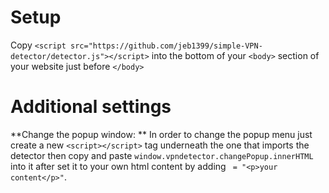 # Setup
Copy `<script src="https://github.com/jeb1399/simple-VPN-detector/detector.js"></script>` into the bottom of your `<body>` section of your website just before `</body>`

# Additional settings
  **Change the popup window: **
    In order to change the popup menu just create a new `<script></script>` tag underneath the one that imports the detector then copy and paste `window.vpndetector.changePopup.innerHTML` into it after set it to your own html content by adding ` = "<p>your content</p>"`.
